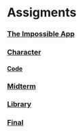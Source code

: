 # Assigments

### [The Impossible App](https://github.com/artdelolo/CIM640/blob/master/Homework/Sweet%20Escape/impossible.md)

###  [Character](https://artdelolo.github.io/CIM640/Homework/p5/DigitalSelfie/)
#### [Code](https://github.com/artdelolo/CIM640/blob/master/Homework/p5/DigitalSelfie/sketch.js)

###  [Midterm](https://github.com/artdelolo/CIM640/tree/master/Homework/p5/SpookyDigitalSelfie)

###  [Library](https://github.com/artdelolo/CIM640/tree/master/Homework/p5/LibrariesHW)

###  [Final](https://github.com/artdelolo/CIM640/tree/master/Homework/p5/DemetersWrath)
